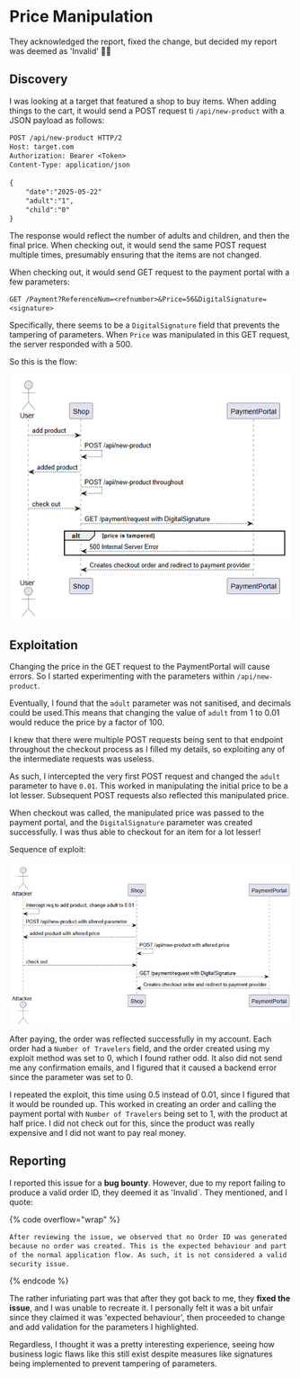 # Price Manipulation

They acknowledged the report, fixed the change, but decided my report was deemed as 'Invalid' 🤷‍♂️

## Discovery

I was looking at a target that featured a shop to buy items. When adding things to the cart, it would send a POST request ti `/api/new-product` with a JSON payload as follows:

```http
POST /api/new-product HTTP/2
Host: target.com
Authorization: Bearer <Token>
Content-Type: application/json

{
    "date":"2025-05-22"
    "adult":"1",
    "child":"0"
}
```

The response would reflect the number of adults and children, and then the final price. When checking out, it would send the same POST request multiple times, presumably ensuring that the items are not changed.

When checking out, it would send GET request to the payment portal with a few parameters:

```http
GET /Payment?ReferenceNum=<refnumber>&Price=56&DigitalSignature=<signature>
```

Specifically, there seems to be a `DigitalSignature` field that prevents the tampering of parameters. When `Price` was manipulated in this GET request, the server responded with a 500.

So this is the flow:

![](../../../.gitbook/assets/price-manipulation-image.png)

## Exploitation

Changing the price in the GET request to the PaymentPortal will cause errors. So I started experimenting with the parameters within `/api/new-product`.

Eventually, I found that the `adult` parameter was not sanitised, and decimals could be used.This means that changing the value of `adult` from 1 to 0.01 would reduce the price by a factor of 100.

I knew that there were multiple POST requests being sent to that endpoint throughout the checkout process as I filled my details, so exploiting any of the intermediate requests was useless.

As such, I intercepted the very first POST request and changed the `adult` parameter to have `0.01`. This worked in manipulating the initial price to be a lot lesser. Subsequent POST requests also reflected this manipulated price.

When checkout was called, the manipulated price was passed to the payment portal, and the `DigitalSignature` parameter was created successfully. I was thus able to checkout for an item for a lot lesser!

Sequence of exploit:

![](../../../.gitbook/assets/price-manipulation-image-1.png)

After paying, the order was reflected successfully in my account. Each order had a `Number of Travelers`  field, and the order created using my exploit method was set to 0, which I found rather odd. It also did not send me any confirmation emails, and I figured that it caused a backend error since the parameter was set to 0. 

I repeated the exploit, this time using 0.5 instead of 0.01, since I figured that it would be rounded up. This worked in creating an order and calling the payment portal with `Number of Travelers` being set to 1, with the product at half price. I did not check out for this, since the product was really expensive and I did not want to pay real money.

## Reporting

I reported this issue for a **bug bounty**. However, due to my report failing to produce a valid order ID, they deemed it as 'Invalid`. They mentioned, and I quote:

{% code overflow="wrap" %}

```
After reviewing the issue, we observed that no Order ID was generated because no order was created. This is the expected behaviour and part of the normal application flow. As such, it is not considered a valid security issue.
```

{% endcode %}

The rather infuriating part was that after they got back to me, they **fixed the issue**, and I was unable to recreate it. I personally felt it was a bit unfair since they claimed it was 'expected behaviour', then proceeded to change and add validation for the parameters I highlighted.

Regardless, I thought it was a pretty interesting experience, seeing how business logic flaws like this still exist despite measures like signatures being implemented to prevent tampering of parameters.

